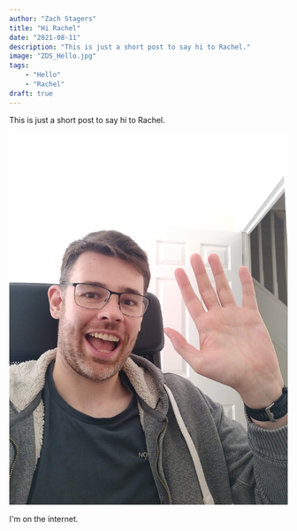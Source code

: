 ```yaml
---
author: "Zach Stagers"
title: "Hi Rachel"
date: "2021-08-11"
description: "This is just a short post to say hi to Rachel."
image: "ZDS_Hello.jpg"
tags: 
    - "Hello"
    - "Rachel"
draft: true
---
```


This is just a short post to say hi to Rachel.

![Picture of me saying hello](ZDS_Hello.jpg) 

I'm on the internet.